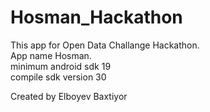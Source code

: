 # Hosman_Hackathon
This app for Open Data Challange Hackathon. </br>
App name Hosman.</br>
minimum android sdk 19</br>
compile sdk version 30</br>

Created by Elboyev Baxtiyor
